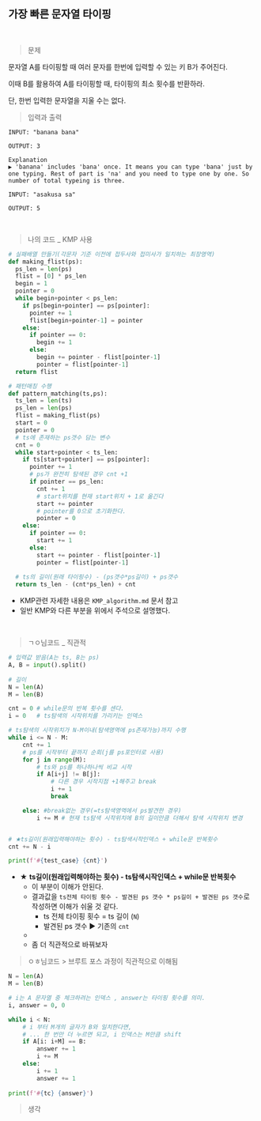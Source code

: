## 가장 빠른 문자열 타이핑

​      

> 문제

문자열 A를 타이핑할 때 여러 문자를 한번에 입력할 수 있는 키 B가 주어진다. 

이때 B를 활용하여 A를 타이핑할 때, 타이핑의 최소 횟수를 반환하라.

단, 한번 입력한 문자열을 지울 수는 없다.     



> 입력과 출력

```
INPUT: "banana bana"

OUTPUT: 3

Explanation
▶ 'banana' includes 'bana' once. It means you can type 'bana' just by one typing. Rest of part is 'na' and you need to type one by one. So number of total typeing is three.
```

```
INPUT: "asakusa sa"

OUTPUT: 5
```

​     



> 나의 코드 _ KMP 사용

```PYTHON
# 실패배열 만들기(각문자 기준 이전에 접두사와 접미사가 일치하는 최장영역)
def making_flist(ps):
  ps_len = len(ps)
  flist = [0] * ps_len
  begin = 1
  pointer = 0
  while begin+pointer < ps_len:
    if ps[begin+pointer] == ps[pointer]:
      pointer += 1
      flist[begin+pointer-1] = pointer
    else:
      if pointer == 0:
        begin += 1
      else:
        begin += pointer - flist[pointer-1]
        pointer = flist[pointer-1]
  return flist

# 패턴매칭 수행 
def pattern_matching(ts,ps):
  ts_len = len(ts)
  ps_len = len(ps)
  flist = making_flist(ps)
  start = 0
  pointer = 0
  # ts에 존재하는 ps갯수 담는 변수
  cnt = 0
  while start+pointer < ts_len:
    if ts[start+pointer] == ps[pointer]:
      pointer += 1
      # ps가 완전히 탐색된 경우 cnt +1
      if pointer == ps_len:
        cnt += 1
        # start위치를 현재 start위치 + 1로 옮긴다
        start += pointer
        # pointer를 0으로 초기화한다.
        pointer = 0
    else:
      if pointer == 0:
        start += 1
      else:
        start += pointer - flist[pointer-1]
        pointer = flist[pointer-1]
  
  # ts의 길이(원래 타이핑수) - (ps갯수*ps길이) + ps갯수
  return ts_len - (cnt*ps_len) + cnt
```

* KMP관련 자세한 내용은 `KMP_algorithm.md` 문서 참고 
* 일반 KMP와 다른 부분을 위에서 주석으로 설명했다.

​    



> ㄱㅇ님코드 _ 직관적

```python
# 입력값 받음(A는 ts, B는 ps)
A, B = input().split()
  
# 길이
N = len(A)
M = len(B)

cnt = 0 # while문의 반복 횟수를 센다.
i = 0   # ts탐색의 시작위치를 가리키는 인덱스

# ts탐색의 시작위치가 N-M이내(탐색영역에 ps존재가능)까지 수행
while i <= N - M:
    cnt += 1 
    # ps를 시작부터 끝까지 순회(j를 ps포인터로 사용)
    for j in range(M):
        # ts와 ps를 하나하나씩 비교 시작
        if A[i+j] != B[j]:
            # 다른 경우 시작지점 +1해주고 break
            i += 1
            break

    else: #break없는 경우(=ts탐색영역에서 ps발견한 경우)
        i += M # 현재 ts탐색 시작위치에 B의 길이만큼 더해서 탐색 시작위치 변경


# ★ts길이(원래입력해야하는 횟수) - ts탐색시작인덱스 + while문 반복횟수
cnt += N - i

print(f'#{test_case} {cnt}')
```

* ★ **ts길이(원래입력해야하는 횟수) - ts탐색시작인덱스 + while문 반복횟수**
  * 이 부분이 이해가 안된다.
  * 결과값을 `ts전체 타이핑 횟수 - 발견된 ps 갯수 * ps길이 + 발견된 ps 갯수`로 작성하면 이해가 쉬울 것 같다.
    * ts 전체 타이핑 횟수  = ts 길이 (`N`)
    * 발견된 ps 갯수 ▶ 기존의 `cnt` 
  * 
  * 좀 더 직관적으로 바꿔보자 



> ㅇㅎ님코드 > 브루트 포스 과정이 직관적으로 이해됨

```PYTHON
N = len(A)
M = len(B)

# i는 A 문자열 중 체크하려는 인덱스 , answer는 타이핑 횟수를 의미.
i, answer = 0, 0

while i < N: 
    # i 부터 M개의 글자가 B와 일치한다면,
    # ... 한 번만 더 누르면 되고, i 인덱스는 M만큼 shift
    if A[i: i+M] == B:
        answer += 1
        i += M
    else:
        i += 1
        answer += 1
 
print(f'#{tc} {answer}')
```







> 생각

